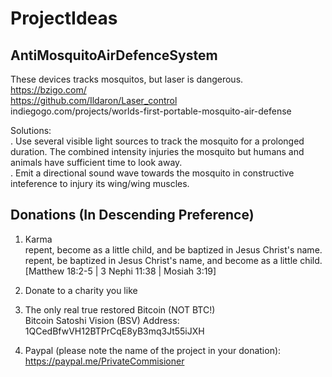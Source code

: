 # ProjectIdeas

## AntiMosquitoAirDefenceSystem
These devices tracks mosquitos, but laser is dangerous.  
https://bzigo.com/  
https://github.com/Ildaron/Laser_control  
indiegogo.com/projects/worlds-first-portable-mosquito-air-defense  

Solutions:  
. Use several visible light sources to track the mosquito for a prolonged duration. The combined intensity injuries the mosquito but humans and animals have sufficient time to look away.  
. Emit a directional sound wave towards the mosquito in constructive inteference to injury its wing/wing muscles.  

## Donations (In Descending Preference)  
1. Karma  
repent, become as a little child, and be baptized in Jesus Christ's name.  
repent, be baptized in Jesus Christ's name, and become as a little child.  
[Matthew 18:2-5 | 3 Nephi 11:38 | Mosiah 3:19]  
  
2. Donate to a charity you like  
   
3. The only real true restored Bitcoin (NOT BTC!)  
Bitcoin Satoshi Vision (BSV) Address: 1QCedBfwVH12BTPrCqE8yB3mq3Jt55iJXH  
  
4. Paypal (please note the name of the project in your donation):  
https://paypal.me/PrivateCommisioner  
